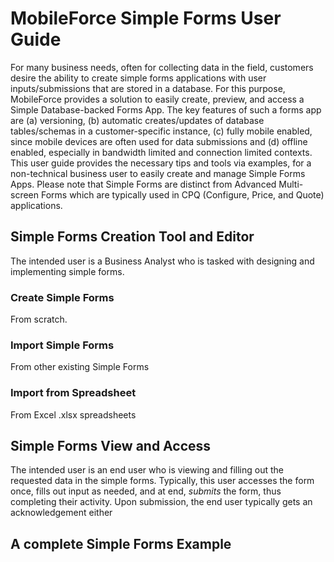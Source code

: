 # MobileForce Simple Forms User Guide
For many business needs, often for collecting data in the field, customers desire the ability to create simple forms applications with user inputs/submissions that are stored in a database. For this purpose, MobileForce provides a solution to easily create, preview, and access a Simple Database-backed Forms App. The key features of such a forms app are (a) versioning, (b) automatic creates/updates of database tables/schemas in a customer-specific instance, (c) fully mobile enabled, since mobile devices are often used for data submissions and (d) offline enabled, especially in bandwidth limited and connection limited contexts.
This user guide provides the necessary tips and tools via examples, for a non-technical business user to easily create and manage Simple Forms Apps.
Please note that Simple Forms are distinct from Advanced Multi-screen Forms which are typically used in CPQ (Configure, Price, and Quote) applications.


## Simple Forms Creation Tool and Editor
The intended user is a Business Analyst who is tasked with designing and implementing simple forms.

### Create Simple Forms
From scratch.
### Import Simple Forms
From other existing Simple Forms
### Import from Spreadsheet
From Excel .xlsx spreadsheets

## Simple Forms View and Access
The intended user is an end user who is viewing and filling out the requested data in the simple forms. Typically, this user accesses the form once, fills out input as needed, and at end, *submits* the form, thus completing their activity. Upon submission, the end user typically gets an acknowledgement either 

## A complete Simple Forms Example

